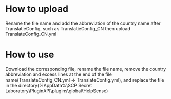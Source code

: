 # How to upload
Rename the file name and add the abbreviation of the country name after TranslatieConfig, such as TranslatieConfig_CN then upload TranslateConfig_CN.yml
# How to use
Download the corresponding file, rename the file name, remove the country abbreviation and excess lines at the end of the file name(TranslateConfig_CN.yml -> TranslateConfig.yml), and replace the file in the directory(%AppData%\SCP Secret Laboratory\PluginAPI\plugins\global\HelpSense)

